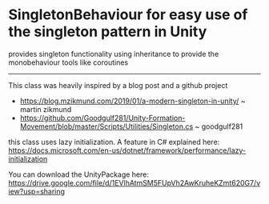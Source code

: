 # SingletonBehaviour for easy use of the singleton pattern in Unity

provides singleton functionality using inheritance to provide the monobehaviour tools like coroutines

------------------------------

This class was heavily inspired by a blog post and a github project

- https://blog.mzikmund.com/2019/01/a-modern-singleton-in-unity/ ~ martin zikmund
- https://github.com/Goodgulf281/Unity-Formation-Movement/blob/master/Scripts/Utilities/Singleton.cs ~ goodgulf281

this class uses lazy initialization. A feature in C# explained here:
https://docs.microsoft.com/en-us/dotnet/framework/performance/lazy-initialization 

You can download the UnityPackage here: https://drive.google.com/file/d/1EVlhAtmSM5FUpVh2AwKruheKZmt620G7/view?usp=sharing
